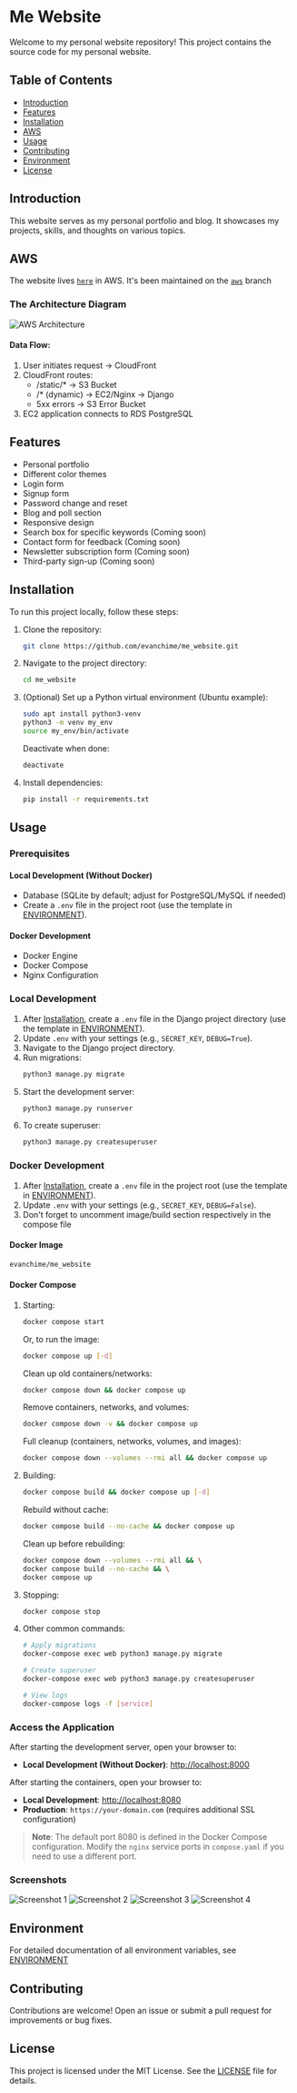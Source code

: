 # Me Website

Welcome to my personal website repository! This project contains the source code for my personal website.

## Table of Contents

- [Introduction](#introduction)
- [Features](#features)
- [Installation](#installation)
- [AWS](#aws)
- [Usage](#usage)
- [Contributing](#contributing)
- [Environment](#environment)
- [License](#license)

## Introduction

This website serves as my personal portfolio and blog. It showcases my projects, skills, and thoughts on various topics.

## AWS

The website lives [`here`](https://www.iplayishow.com) in AWS. It's been maintained on the [`aws`](https://github.com/evanchime/me_website/tree/aws) branch

### The Architecture Diagram

![AWS Architecture](screenshots/AWS_architecture.drawio.png)

####  Data Flow:
1. User initiates request -> CloudFront
2. CloudFront routes:
    - /static/*          -> S3 Bucket
    - /* (dynamic)       -> EC2/Nginx -> Django
    - 5xx errors         -> S3 Error Bucket
3. EC2 application connects to RDS PostgreSQL

## Features

- Personal portfolio
- Different color themes
- Login form
- Signup form
- Password change and reset 
- Blog and poll section
- Responsive design
- Search box for specific keywords (Coming soon)
- Contact form for feedback (Coming soon)
- Newsletter subscription form (Coming soon)
- Third-party sign-up (Coming soon)

## Installation

To run this project locally, follow these steps:

1. Clone the repository:
    ```bash
    git clone https://github.com/evanchime/me_website.git
    ```

2. Navigate to the project directory:
    ```bash
    cd me_website
    ```

3. (Optional) Set up a Python virtual environment (Ubuntu example):
    ```bash
    sudo apt install python3-venv
    python3 -m venv my_env
    source my_env/bin/activate
    ```

    Deactivate when done:
    ```bash
    deactivate
    ```

4. Install dependencies:
    ```bash
    pip install -r requirements.txt
    ```

## Usage

### Prerequisites

#### Local Development (Without Docker)
- Database (SQLite by default; adjust for PostgreSQL/MySQL if needed)
- Create a `.env` file in the project root (use the template in [ENVIRONMENT](ENVIRONMENT.md)).

#### Docker Development
- Docker Engine
- Docker Compose
- Nginx Configuration

### Local Development
1. After [Installation](#installation), create a `.env` file in the Django project directory (use the template in [ENVIRONMENT](ENVIRONMENT.md)).
2. Update `.env` with your settings (e.g., `SECRET_KEY`, `DEBUG=True`).
3. Navigate to the Django project directory.
4. Run migrations:
   ```bash
   python3 manage.py migrate
   ```
5. Start the development server:
   ```bash
   python3 manage.py runserver
   ```
6. To create superuser:
   ```bash
   python3 manage.py createsuperuser
   ```

### Docker Development
1. After [Installation](#installation), create a `.env` file in the project root (use the template in [ENVIRONMENT](ENVIRONMENT.md)).
2. Update `.env` with your settings (e.g., `SECRET_KEY`, `DEBUG=False`).
3. Don't forget to uncomment image/build section respectively in the compose file

#### Docker Image
```bash
evanchime/me_website
```

#### Docker Compose
1. Starting:
   ```bash
   docker compose start
   ```

   Or, to run the image:
   ```bash
   docker compose up [-d]
   ```

   Clean up old containers/networks:
   ```bash
   docker compose down && docker compose up
   ```

   Remove containers, networks, and volumes:
   ```bash
   docker compose down -v && docker compose up
   ```

   Full cleanup (containers, networks, volumes, and images):
   ```bash
   docker compose down --volumes --rmi all && docker compose up
   ```

2. Building:
   ```bash
   docker compose build && docker compose up [-d]
   ```

   Rebuild without cache:
   ```bash
   docker compose build --no-cache && docker compose up
   ```

   Clean up before rebuilding:
   ```bash
   docker compose down --volumes --rmi all && \
   docker compose build --no-cache && \
   docker compose up
   ```

4. Stopping:
   ```bash
   docker compose stop
   ```

5. Other common commands:
   ```bash
   # Apply migrations
   docker-compose exec web python3 manage.py migrate

   # Create superuser
   docker-compose exec web python3 manage.py createsuperuser

   # View logs
   docker-compose logs -f [service]
   ```

### Access the Application

After starting the development server, open your browser to: 

- **Local Development (Without Docker)**: [http://localhost:8000](http://localhost:8000)

After starting the containers, open your browser to:

- **Local Development**: [http://localhost:8080](http://localhost:8080)
- **Production**: `https://your-domain.com` (requires additional SSL configuration)

> **Note**: The default port 8080 is defined in the Docker Compose configuration. Modify the `nginx` service ports in `compose.yaml` if you need to use a different port.

### Screenshots

![Screenshot 1](screenshots/me_website_screenshot_1.png)
![Screenshot 2](screenshots/me_website_screenshot_2.png)
![Screenshot 3](screenshots/me_website_screenshot_3.png)
![Screenshot 4](screenshots/me_website_screenshot_4.png)

## Environment

For detailed documentation of all environment variables, see [ENVIRONMENT](ENVIRONMENT.md)

## Contributing

Contributions are welcome! Open an issue or submit a pull request for improvements or bug fixes.

## License

This project is licensed under the MIT License. See the [LICENSE](LICENSE.md) file for details.
